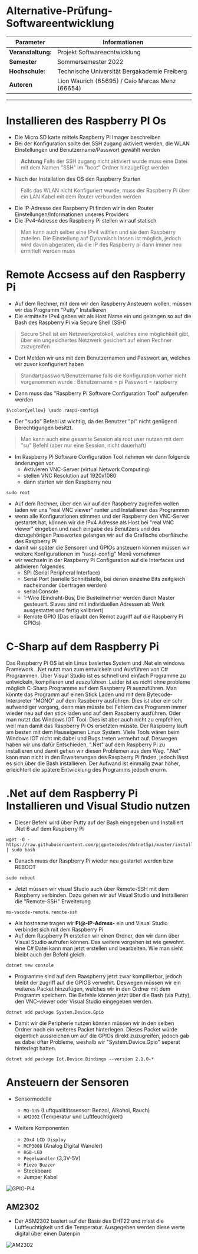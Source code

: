 # Alternative-Prüfung-Softwareentwicklung

| Parameter                | Informationen                                                                                                                                                                          |
| ------------------------ | ------------------------------------------------------------------------------------------------------------------------------------------------------------------------------------------ |
| **Veranstaltung:**       | Projekt Softwareecntwicklung                                                                                                                                                           |
| **Semester**               |   Sommersemester 2022                                                                                                                                                                                        |
| **Hochschule:**          | Technische Universität Bergakademie Freiberg                                                                                                                                                      
| **Autoren**              | Lion Waurich (65695) / Caio Marcas Menz (66654)                            

---------------------------------------------------------------------------------

# Installieren des Raspberry PI Os 

* Die Micro SD karte mittels Raspberry Pi Imager beschreiben 
* Bei der Konfiguration sollte der SSH zugang aktiviert werden, die WLAN Einstellungen und Benutzername/Passwort gewählt werden
> **Achtung** Falls der SSH zugang nicht aktiviert wurde muss eine Datei mit dem Namen "SSH" im "boot" Ordner hinzugefügt werden
* Nach der Installation des OS den Raspberry Starten 
> Falls das WLAN nicht Konfiguriert wurde, muss der Raspberry Pi über ein LAN Kabel mit dem Router verbunden werden
* Die IP-Adresse des Raspberry Pi finden wir in den Router Einstellungen/Informationen unseres Providers 
* Die IPv4-Adresse des Raspberry Pi stellen wir auf statisch
> Man kann auch selber eine IPv4 wählen und sie dem Raspberry zuteilen. Die Einstellung auf Dynamisch lassen ist möglich, jedoch wird davon abgeraten, da die IP des Raspberry pi dann immer neu ermittelt werden muss


# Remote Accsess auf den Raspberry Pi 

* Auf dem Rechner, mit dem wir den Raspberry Ansteuern wollen, müssen wir das Programm "Putty" Installieren
* Die ermittelte IPv4 geben wir als Host Name ein und gelangen so auf die Bash des Raspberry Pi via Secure Shell (SSH) 
> Secure Shell ist ein Netzwerkprotokoll, welches eine möglichkeit gibt, über ein ungesichertes Netzwerk gesichert auf einen Rechner zuzugreifen
* Dort Melden wir uns mit dem Benutzernamen und Passwort an, welches wir zuvor konfiguriert haben
> Standartpasswort/Benutzername falls die Konfiguration vorher nicht vorgenommen wurde : Benutzername = pi Passwort = raspberry
* Dann muss das "Raspberry Pi Software Configuration Tool" aufgerufen werden
```
$\color{yellow} \sudo raspi-config$
```
* Der "sudo" Befehl ist wichtig, da der Benutzer "pi" nicht genügend Berechtigungen besitzt. 
> Man kann auch eine gesamte Session als root user nutzen mit dem "su" Befehl (aber nur eine Session, nicht dauerhaft) 
* Im Raspberry Pi Software Configuration Tool nehmen wir dann folgende änderungen vor
  * Aktivieren VNC-Server (virtual Network Computing) 
  * stellen VNC Resolution auf 1920x1080
  * dann starten wir den Raspberry neu
```
sudo root 
```
* Auf dem Rechner, über den wir auf den Raspberry zugreifen wollen laden wir uns "real VNC viewer" runter und Installieren das Programmm
* wenn alle Konfigurationen stimmen und der Raspberry den VNC-Server gestartet hat, können wir die IPv4 Adresse als Host bei "real VNC viewer" eingeben und nach eingabe des Benutzers und des dazugehörigen Passwortes gelangen wir auf die Grafische oberfläsche des Raspberry Pi 
* damit wir später die Sensoren und GPIOs ansteuern können müssen wir weitere Konfigurationen im "raspi-config" Menü vornehmen
* wir wechseln in der Raspberry Pi Configuration auf die Interfaces und aktivieren folgendes
    * SPI (Serial Peripheral Interface)
    * Serial Port (serielle Schnittstelle, bei denen einzelne Bits zeitgleich nacheinander übertragen werden) 
    * serial Console 
    * 1-Wire (Eindraht-Bus, Die Busteilnehmer werden durch Master gesteuert. Slaves sind mit individuellen Adressen ab Werk ausgestattet und fertig kalibriert)
    * Remote GPIO (Das erlaubt den Remot zugriff auf die Raspberry Pi GPIOs)

# C-Sharp auf dem Raspberry Pi

Das Raspberry Pi OS ist ein Linux basiertes System und .Net ein windows Framework. .Net nutzt man zum entwickeln und Ausführen von C# Programmen. Über Visual Studio ist es schnell und einfach Programme zu entwickeln, kompilieren und auszuführen. Leider ist es nicht ohne probleme möglich C-Sharp Programme auf dem Raspberry Pi auszuführen. Man könnte das Programm auf einen Stick Laden und mit dem Bytecode-Interpreter "MONO" auf dem Raspberry ausführen. Dies ist aber ein sehr aufwendiger vorgang, denn man müsste bei Fehlern das Programm immer wieder neu auf den stick laden und auf dem Raspberry ausführen. Oder man nutzt das Windows IOT Tool. Dies ist aber auch nicht zu empfehlen, weil man damit das Raspberry Pi Os ersetzten müsste. Der Raspberry läuft am besten mit dem Hauseigenen Linux System. Viele Tools wären beim Windows IOT nicht mit dabei und Bugs treten vermehrt auf. Deswegen haben wir uns dafür Entschieden, ".Net" auf dem Raspberry Pi zu installieren und damit gehen wir diesen Problemen aus dem Weg. ".Net" kann man nicht in den Erweiterungen des Raspberry Pi finden, jedoch lässt es sich über die Bash installieren. Der Aufwand ist einmalig zwar höher, erleichtert die spätere Entwicklung des Programms jedoch enorm.


# .Net auf dem Raspberry Pi Installieren und Visual Studio nutzen

* Dieser Befehl wird über Putty auf der Bash eingegeben und Installiert .Net 6 auf dem Raspberry Pi

```
wget -O - https://raw.githubusercontent.com/pjgpetecodes/dotnet5pi/master/install.sh | sudo bash
```
* Danach muss der Raspberry Pi wieder neu gestartet werden bzw REBOOT

```
sudo reboot
```
* Jetzt müssen wir visual Studio auch über Remote-SSH mit dem Raspberry verbinden. Dazu gehen wir auf Visual Studio und Installieren die "Remote-SSH" Erweiterung 
```
ms-vscode-remote.remote-ssh
```
* Als hostname tragen wir **Pi@-IP-Adress-** ein und Visual Studio verbindet sich mit dem Raspberry Pi 
* Auf dem Raspberry Pi erstellen wir einen Ordner, den wir dann über Visual Studio aufrufen können. Das weitere vorgehen ist wie gewohnt. eine C# Datei kann man jetzt erstellen und bearbeiten. Wie man sieht bleibt auch der Befehl gleich. 
```
dotnet new console
```
* Programme sind auf dem Raaspberry jetzt zwar kompilierbar, jedoch bleibt der zugriff auf die GPIOS verwehrt. Deswegen müssen wir ein weiteres Packet hinzufügen, welches wir in den Ordner mit dem Programm speichern. Die Befehle können jetzt über die Bash (via Putty), den VNC-viewer oder Visual Studio eingegeben werden.

```
dotnet add package System.Device.Gpio
```
* Damit wir die Peripherie nutzen können müssen wir in den selben Ordner noch ein weiteres Packet hinterlegen. Dieses Packet würde eigentlich aussreichen um auf die GPIOs direkt zuzugreifen, jedoch gab es dabei öfter Probleme, weshalb wir "System.Device.Gpio" seperat hinterlegt hatten.

```
dotnet add package Iot.Device.Bindings --version 2.1.0-* 
```

# Ansteuern der Sensoren 

* Sensormodelle
   * `MQ-135` (Luftqualitätssensor: Benzol, Alkohol, Rauch)
   * `AM2302` (Temperatur und Luftfeuchtigkeit)
 
* Weitere Komponenten
   * `20x4 LCD Display`
   * `MCP3008` (Analog Digital Wandler)
   * `RGB-LED`
   * `Pegelwandler` (3,3V-5V)
   * `Piezo Buzzer`
   * Steckboard
   * Jumper Kabel


![GPIO-Pi4](/Grafiken/GPIO-Pi4.png "GPIO-PinOut")

## AM2302 

* Der ASM2302 basiert auf der Basis des DHT22 und misst die Luftfeuchtigkeit und die Temperatur. Ausgegeben werden diese werte digital über einen Datenpin

![AM2302](/Grafiken/AM2302.png)



